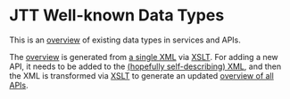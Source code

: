 # JTT Well-known Data Types

This is an [overview](overview.md) of existing data types in services and APIs.

The [overview](overview.md) is generated from [a single XML](data-types.xml) via [XSLT](data-types.xsl). For adding a new API, it needs to be added to the [(hopefully self-describing) XML](data-types.xml), and then the XML is transformed via [XSLT](data-types.xsl) to generate an updated [overview of all APIs](overview.md).
